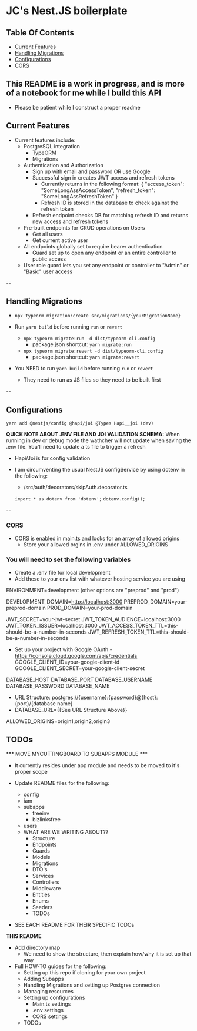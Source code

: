 # JC's Nest.JS boilerplate

## Table Of Contents

* [Current Features](#current-features)
* [Handling Migrations](#handling-migrations)
* [Configurations](#configurations)
* [CORS](#cors)


## This README is a work in progress, and is more of a notebook for me while I build this API

* Please be patient while I construct a proper readme

## Current Features

* Current features include:
  * PostgreSQL integration
    * TypeORM
    * Migrations
  * Authentication and Authorization
    * Sign up with email and password OR use Google
    * Successful sign in creates JWT access and refresh tokens
      * Currently returns in the following format:
        {
          "access_token": "SomeLongAssAccessToken",
          "refresh_token": "SomeLongAssRefreshToken"
        }
      * Refresh ID is stored in the database to check against the refresh token
    * Refresh endpoint checks DB for matching refresh ID and returns new access and refresh tokens
  * Pre-built endpoints for CRUD operations on Users
    * Get all users
    * Get current active user
  * All endpoints globally set to require bearer authentication
    * Guard set up to open any endpoint or an entire controller to public access
  * User role guard lets you set any endpoint or controller to "Admin" or "Basic" user access

--

## Handling Migrations

* ```npx typeorm migration:create src/migrations/{yourMigrationName}```

* Run ```yarn build``` before running ```run``` or ```revert```
  * ```npx typeorm migrate:run -d dist/typeorm-cli.config```
    * package.json shortcut: ```yarn migrate:run```
  * ```npx typeorm migrate:revert -d dist/typeorm-cli.config```
    * package.json shortcut: ```yarn migrate:revert```

* You NEED to run ```yarn build``` before running ```run``` or ```revert```
  * They need to run as JS files so they need to be built first

--

## Configurations

```yarn add @nestjs/config @hapi/joi @Types Hapi__joi (dev)```

**QUICK NOTE ABOUT .ENV FILE AND JOI VALIDATION SCHEMA:**
When running in dev or debug mode the wathcher will not update when saving the .env file.  You'll need to update a ts file to trigger a refresh

* Hapi/Joi is for config validation

* I am circumventing the usual NestJS configService by using dotenv in the following:
  * /src/auth/decorators/skipAuth.decorator.ts
  
  ```import * as dotenv from 'dotenv';```
  ```dotenv.config();```

--

### CORS

* CORS is enabled in main.ts and looks for an array of allowed origins
  * Store your allowed orgins in .env under ALLOWED_ORIGINS

### You will need to set the following variables

* Create a .env file for local development
* Add these to your env list with whatever hosting service you are using

ENVIRONMENT=development (other options are "preprod" and "prod")

DEVELOPMENT_DOMAIN=<http://localhost:3000>
PREPROD_DOMAIN=your-preprod-domain
PROD_DOMAIN=your-prod-domain

JWT_SECRET=your-jwt-secret
JWT_TOKEN_AUDIENCE=localhost:3000
JWT_TOKEN_ISSUER=localhost:3000
JWT_ACCESS_TOKEN_TTL=this-should-be-a-number-in-seconds
JWT_REFRESH_TOKEN_TTL=this-should-be-a-number-in-seconds

* Set up your project with Google OAuth - <https://console.cloud.google.com/apis/credentials>
GOOGLE_CLIENT_ID=your-google-client-id
GOOGLE_CLIENT_SECRET=your-google-client-secret

DATABASE_HOST
DATABASE_PORT
DATABASE_USERNAME
DATABASE_PASSWORD
DATABASE_NAME

* URL Structure: postgres://{username}:{password}@{host}:{port}/{database name}
* DATABASE_URL={{See URL Structure Above}}

ALLOWED_ORIGINS=origin1,origin2,origin3


## TODOs

*** MOVE MYCUTTINGBOARD TO SUBAPPS MODULE ***
* It currently resides under app module and needs to be moved to it's proper scope

* Update README files for the following:
  * config
  * iam
  * subapps
    * freeinv
    * bizlinksfree
  * users
  * WHAT ARE WE WRITING ABOUT??
    * Structure
    * Endpoints
    * Guards
    * Models
    * Migrations
    * DTO's
    * Services
    * Controllers
    * Middleware
    * Entities
    * Enums
    * Seeders
    * TODOs

* SEE EACH README FOR THEIR SPECIFIC TODOs

**THIS README**
* Add directory map
  * We need to show the structure, then explain how/why it is set up that way
* Full HOW-TO guides for the following:
  * Setting up this repo if cloning for your own project
  * Adding Subapps
  * Handling Migrations and setting up Postgres connection
  * Managing resources
  * Setting up configurations
    * Main.ts settings
    * .env settings
    * CORS settings
  * TODOs